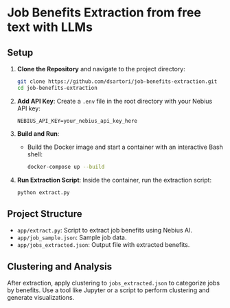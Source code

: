 
# Job Benefits Extraction from free text with LLMs





## Setup

1. **Clone the Repository** and navigate to the project directory:
   ```bash
   git clone https://github.com/dsartori/job-benefits-extraction.git
   cd job-benefits-extraction
   ```

2. **Add API Key**: Create a `.env` file in the root directory with your Nebius API key:
   ```plaintext
   NEBIUS_API_KEY=your_nebius_api_key_here
   ```

3. **Build and Run**:
   - Build the Docker image and start a container with an interactive Bash shell:
     ```bash
     docker-compose up --build
     ```

4. **Run Extraction Script**:
   Inside the container, run the extraction script:
   ```bash
   python extract.py
   ```

## Project Structure

- `app/extract.py`: Script to extract job benefits using Nebius AI.
- `app/job_sample.json`: Sample job data.
- `app/jobs_extracted.json`: Output file with extracted benefits.

## Clustering and Analysis

After extraction, apply clustering to `jobs_extracted.json` to categorize jobs by benefits. Use a tool like Jupyter or a script to perform clustering and generate visualizations.
